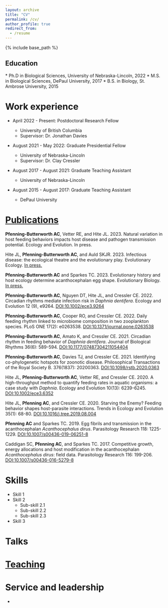 ```yaml
---
layout: archive
title: "CV"
permalink: /cv/
author_profile: true
redirect_from:
  - /resume
---
```


{% include base_path %}

<h2> Education </h2>
* Ph.D in Biological Sciences, University of Nebraska-Lincoln, 2022
* M.S. in Biological Sciences, DePaul University, 2017
* B.S. in Biology, St. Ambrose University, 2015

Work experience
======
* April 2022 - Present: Postdoctoral Research Fellow
  * University of British Columbia
  * Supervisor: Dr. Jonathan Davies

* August 2021 - May 2022: Graduate Presidential Fellow
  * University of Nebraska-Lincoln
  * Supervisor: Dr. Clay Cressler

* August 2017 - August 2021: Graduate Teaching Assistant
  * University of Nebraska-Lincoln

* August 2015 - August 2017: Graduate Teaching Assistant
  * DePaul University

[Publications](https://alainapb.github.io/publications/)
======

<b>Pfenning-Butterworth AC</b>, Vetter RE, and Hite JL. 2023. Natural variation in host feeding behaviors impacts host disease and pathogen transmission potential. Ecology and Evolution. In press.

Hite JL, <b>Pfenning-Butterworth AC</b>, and Auld SKJR. 2023. Infectious disease: the ecological theatre and the evolutionary play. Evolutionary Ecology. [In press.](https://doi.org/10.1007/s10682-023-10229-5)

<b>Pfenning-Butterworth AC</b> and Sparkes TC. 2023. Evolutionary history and host ecology determine acanthocephalan egg shape. Evolutionary Biology. [In press.](https://doi.org/10.1007/s11692-022-09595-9)

<b>Pfenning-Butterworth AC</b>, Nguyen DT, Hite JL, and Cressler CE. 2022. Circadian rhythms mediate infection risk in *Daphnia dentifera*. Ecology and Evolution 12 (9), e9264. [DOI:10.1002/ece3.9264](https://doi.org/10.1002/ece3.9264)

<b>Pfenning-Butterworth AC</b>, Cooper RO, and Cressler CE. 2022. Daily feeding rhythm linked to microbiome composition in two zooplankton species. PLoS ONE 17(2): e0263538. [DOI:10.1371/journal.pone.0263538](https://doi.org/10.1371/journal.pone.0263538)

<b>Pfenning-Butterworth AC</b>, Amato K, and Cressler CE. 2021. Circadian rhythm in feeding behavior of *Daphnia dentifera*. Journal of Biological Rhythms 36(6): 589-594. [DOI:10.1177/07487304211054404](https://doi.org/10.1177/07487304211054404)

<b>Pfenning-Butterworth AC</b>, Davies TJ, and Cressler CE. 2021. Identifying co-phylogenetic hotspots for zoonotic disease. Philosophical Transactions of the Royal Society B. 376(1837): 20200363. [DOI:10.1098/rstb.2020.0363](https://doi.org/10.1098/rstb.2020.0363)

Hite JL, <b>Pfenning-Butterworth AC</b>, Vetter RE, and Cressler CE. 2020. A high-throughput method to quantify feeding rates in aquatic organisms: a case study with *Daphnia*. Ecology and Evolution 10(13): 6239-6245. [DOI:10.1002/ece3.6352](https://doi.org/10.1002/ece3.6352)

Hite JL, <b>Pfenning AC</b>, and Cressler CE. 2020. Starving the Enemy? Feeding behavior shapes host-parasite interactions. Trends in Ecology and Evolution 35(1): 68-80. [DOI:10.1016/j.tree.2019.08.004](https://doi.org/10.1016/j.tree.2019.08.004)

<b>Pfenning AC</b> and Sparkes TC. 2019. Egg fibrils and transmission in the acanthocephalan *Acanthocephalus dirus*. Parasitology Research 118: 1225-1229. [DOI:10.1007/s00436-019-06251-8](https://doi.org/10.1007/s00436-019-06251-8)

Caddigan SC, <b>Pfenning AC</b>, and Sparkes TC. 2017. Competitive growth, energy allocations and host modification in the acanthocephalan *Acanthocephalus dirus*: field data. Parasitology Research 116: 199-206. [DOI:10.1007/s00436-016-5279-8](https://doi.org/10.1007/s00436-016-5279-8)

Skills
======
* Skill 1
* Skill 2
  * Sub-skill 2.1
  * Sub-skill 2.2
  * Sub-skill 2.3
* Skill 3

Talks
======


[Teaching](https://alainapb.github.io/teaching/)
======

Service and leadership
======
*
